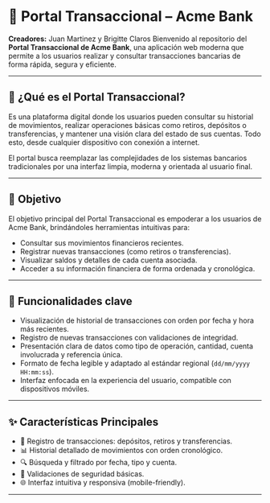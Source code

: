 # 🏦 Portal Transaccional – Acme Bank
**Creadores:** Juan Martinez y Brigitte Claros
Bienvenido al repositorio del **Portal Transaccional de Acme Bank**, una aplicación web moderna que permite a los usuarios realizar y consultar transacciones bancarias de forma rápida, segura y eficiente.

---
## 📌 ¿Qué es el Portal Transaccional?

Es una plataforma digital donde los usuarios pueden consultar su historial de movimientos, realizar operaciones básicas como retiros, depósitos o transferencias, y mantener una visión clara del estado de sus cuentas. Todo esto, desde cualquier dispositivo con conexión a internet.

El portal busca reemplazar las complejidades de los sistemas bancarios tradicionales por una interfaz limpia, moderna y orientada al usuario final.

---

## 🎯 Objetivo

El objetivo principal del Portal Transaccional es empoderar a los usuarios de Acme Bank, brindándoles herramientas intuitivas para:

- Consultar sus movimientos financieros recientes.
- Registrar nuevas transacciones (como retiros o transferencias).
- Visualizar saldos y detalles de cada cuenta asociada.
- Acceder a su información financiera de forma ordenada y cronológica.

---

## 🧭 Funcionalidades clave

- Visualización de historial de transacciones con orden por fecha y hora más recientes.
- Registro de nuevas transacciones con validaciones de integridad.
- Presentación clara de datos como tipo de operación, cantidad, cuenta involucrada y referencia única.
- Formato de fecha legible y adaptado al estándar regional (`dd/mm/yyyy HH:mm:ss`).
- Interfaz enfocada en la experiencia del usuario, compatible con dispositivos móviles.

---

## ✨ Características Principales

- 📄 Registro de transacciones: depósitos, retiros y transferencias.
- 📊 Historial detallado de movimientos con orden cronológico.
- 🔍 Búsqueda y filtrado por fecha, tipo y cuenta.
- 🔐 Validaciones de seguridad básicas.
- 🌐 Interfaz intuitiva y responsiva (mobile-friendly).

---
